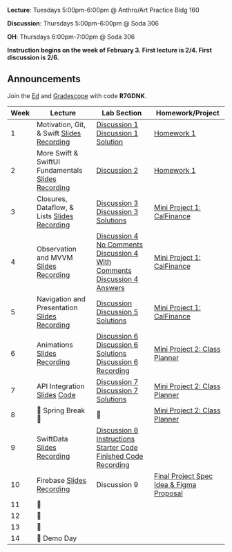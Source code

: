 **Lecture**: Tuesdays 5:00pm-6:00pm @ Anthro/Art Practice Bldg 160

**Discussion**: Thursdays 5:00pm-6:00pm @ Soda 306

**OH**: Thursdays 6:00pm-7:00pm @ Soda 306 

**Instruction begins on the week of February 3. First lecture is 2/4. First discussion is 2/6.**

## Announcements
Join the [Ed](https://edstem.org/us/join/3yRXMk) and [Gradescope](https://www.gradescope.com) with code **R7GDNK**.

| Week | Lecture | Lab Section | Homework/Project |
| ---- | ------------------------------------------------------------------------------------------------------------------------------------------------------------------------------------------------------------------------------------------------------------------------------------------------------- | ------------------------------------------------- | ------------------------------------------------- |
| 1    | Motivation, Git, & Swift [Slides](https://drive.google.com/file/d/1VsOVL9mI9SDuBELDqQjDccoIQzvQETwg/view?usp=sharing) [Recording](https://youtu.be/isgPO9ozsoM?feature=shared) | [Discussion 1](https://drive.google.com/file/d/1MlzNvjniJauPjgHGFyrBEcn4PxGLHr0g/view?usp=sharing) [Discussion 1 Solution](https://drive.google.com/file/d/14gq_r4d6GCu9jQphgG138mOvS73fhSql/view?usp=sharing) | [Homework 1](https://calhacks.notion.site/HW-1-1908573481db803b91c0eb3e0bbc4b32?pvs=4) |
| 2    | More Swift & SwiftUI Fundamentals [Slides](https://drive.google.com/file/d/1xW0zRN1UbVS2-KkoSss8TzYUXkihFCSw/view?usp=sharing) [Recording](https://youtu.be/VQKF_IIpyFE)| [Discussion 2](https://classroom.github.com/a/ONgU9PcM)| [Homework 1](https://calhacks.notion.site/HW-1-1908573481db803b91c0eb3e0bbc4b32?pvs=4) |
| 3    | Closures, Dataflow, & Lists [Slides](https://drive.google.com/file/d/1EsT5PuuGv6_0qlkUISH_TDx7Uz9z7coz/view?usp=sharing) [Recording](https://youtu.be/nrZ8hC3nilY?feature=shared) | [Discussion 3](https://classroom.github.com/a/FM5QjXY4) [Discussion 3 Solutions](https://github.com/cubstart/Discussion3_answer) | [Mini Project 1: CalFinance](https://calhacks.notion.site/Mini-Project-1-CalFinance-08906fe3d9d943118eea409739ead59c?pvs=4) |
| 4    | Observation and MVVM [Slides](https://drive.google.com/file/d/1u5NjJakNAAJ7iwE6Z8QcvjvurDQ7uj_y/view?usp=sharing) [Recording](https://youtu.be/25_oVfWBO-A?feature=shared)| [Discussion 4 No Comments](https://classroom.github.com/a/cw_dBPyV) [Discussion 4 With Comments](https://classroom.github.com/a/q7G-IIiz) [Discussion 4 Answers](https://github.com/cubstart/discussion4Answers/settings)  | [Mini Project 1: CalFinance](https://calhacks.notion.site/Mini-Project-1-CalFinance-08906fe3d9d943118eea409739ead59c?pvs=4) |
| 5    | Navigation and Presentation [Slides](https://drive.google.com/file/d/1cqpNYsqeLLoRniOiTRiyUcXZmwOM7NAy/view?usp=sharing) [Recording](https://youtu.be/tyNksORPhaU)| [Discussion](https://classroom.github.com/a/1uUcKmTR) [Discussion 5 Solutions](https://github.com/cubstart-ios-student/hw-5-speechnav-Chhumbucket) | [Mini Project 1: CalFinance](https://calhacks.notion.site/Mini-Project-1-CalFinance-08906fe3d9d943118eea409739ead59c?pvs=4) |
| 6    | Animations [Slides](https://drive.google.com/file/d/1Zo2K-dBshfOxFwWLHv64r4jTy7_qi0GY/view?usp=sharing) [Recording](https://youtu.be/oMgt5Yb8pwg) | [Discussion 6](https://classroom.github.com/a/Pn9ka4L2) [Discussion 6 Solutions](https://github.com/cubstart/Stickies-Finished) [Discussion 6 Recording](https://youtu.be/EmELmVFqzhc?feature=shared) | [Mini Project 2: Class Planner](https://calhacks.notion.site/Mini-Project-2-Class-Planner-1b38573481db80f5a1b5d554bfb72f4d?pvs=4) |
| 7    | API Integration [Slides](https://drive.google.com/file/d/1g9Kq6-XEZdj0u8A0uVmdv8K34edb4tvv/view?usp=sharing) [Code](https://github.com/cubstart/GithubApiDemo)| [Discussion 7](https://classroom.github.com/a/EsLhbWPo) [Discussion 7 Solutions](https://github.com/cubstart/BARTology) | [Mini Project 2: Class Planner](https://calhacks.notion.site/Mini-Project-2-Class-Planner-1b38573481db80f5a1b5d554bfb72f4d?pvs=4) |
| 8    | 🍃 Spring Break 🍃 | 🌸 | [Mini Project 2: Class Planner](https://calhacks.notion.site/Mini-Project-2-Class-Planner-1b38573481db80f5a1b5d554bfb72f4d?pvs=4) |
| 9    | SwiftData [Slides](https://drive.google.com/file/d/1pNpnec63XkV9gdzoEopkb3t5WxwR1itN/view?usp=sharing) [Recording](https://youtu.be/o8WIlNEhBuc) | [Discussion 8 Instructions](https://calhacks.notion.site/Discussion-8-Stickies-With-Persistence-1ca8573481db8079b5e3d17434d77570?pvs=4) [Starter Code](https://classroom.github.com/a/1MXeyrsI) [Finished Code](https://github.com/cubstart/Stickies-Persistence-Finished) [Recording](https://youtu.be/WKqEFKdRKU8) | |
| 10   | Firebase [Slides](https://drive.google.com/file/d/1br_UhECsUVJ8wUv17bhJl06dkDM25y9f/view?usp=sharing) [Recording](https://youtu.be/G9H1pqoDEPA)| Discussion 9 | [Final Project Spec](https://calhacks.notion.site/SP25-Cubstart-iOS-Final-Project-Spec-1c98573481db80ba8e0ac2072a3b0a99?pvs=4) [Idea & Figma Proposal](https://calhacks.notion.site/SP25-Idea-Proposal-and-Figma-Prototype-Spec-1c98573481db808197efe360e00e40d9?pvs=4) |
| 11   | 🔮 | | |
| 12   | 🔮 | | |
| 13   | 🔮 | | |
| 14   | 🎉 Demo Day | | |